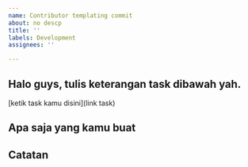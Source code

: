 ```yaml
---
name: Contributor templating commit
about: no descp
title: ''
labels: Development
assignees: ''

---
```


## Halo guys, tulis keterangan task dibawah yah.
[ketik task kamu disini](link task)

## Apa saja yang kamu buat

## Catatan
